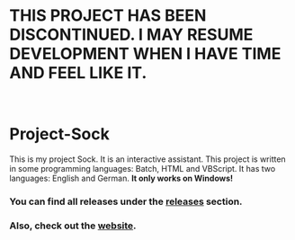 # THIS PROJECT HAS BEEN DISCONTINUED. I MAY RESUME DEVELOPMENT WHEN I HAVE TIME AND FEEL LIKE IT.

<br>

# Project-Sock
This is my project Sock. It is an interactive assistant. This project is written in some programming languages: Batch, HTML and VBScript. It has two languages: English and German. <b>It only works on Windows!</b>

### You can find all releases under the [releases](https://github.com/MarioS271/Project-Sock/releases) section.
### Also, check out the [website](https://sock.marios271.net).

